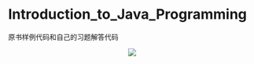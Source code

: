 Introduction_to_Java_Programming
================================
原书样例代码和自己的习题解答代码  
<!--![](http://img2.douban.com/lpic/s4240121.jpg)-->
<div align=center><img src=http://b.hiphotos.baidu.com/image/w%3D2048%3Bq%3D90/sign=dd5564cde5cd7b89e96c3d833b1c79d6/d439b6003af33a87e002641dc55c10385343b54d.jpg></div>
